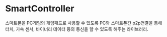 SmartController
===============

스마트폰을 PC게임의 게임패드로 사용할 수 있도록 
PC와 스마트폰간 p2p연결을 통해 터치, 가속 센서, 바이너리 데이터 등의 통신을 할 수 있도록 해주는 라이브러리.
